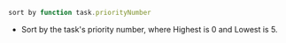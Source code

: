 <!-- placeholder to force blank line before included text -->


```javascript
sort by function task.priorityNumber
```

- Sort by the task's priority number, where Highest is 0 and Lowest is 5.


<!-- placeholder to force blank line after included text -->
